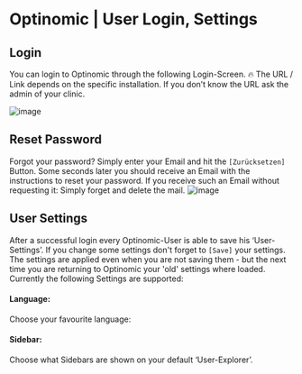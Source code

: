 # Optinomic | User Login, Settings


## Login
You can login to Optinomic through the following Login-Screen.  :fire:  The URL / Link depends on the specific installation. If you don’t know the URL ask the admin of your clinic.

![image](http://doc.optinomic.org/images/login_screen.png)

## Reset Password
Forgot your password?  Simply enter your Email and hit the `[Zurücksetzen]` Button.  Some seconds later you should receive an Email with the instructions to reset your password.  If you receive such an Email without requesting it: Simply forget and delete the mail.
![image](http://doc.optinomic.org/images/reset_password.png)


## User Settings
After a successful login every Optinomic-User is able to save his ‘User-Settings’. If you change some settings don't forget to `[Save]` your settings. The settings are applied even when you are not saving them - but the next time you are returning to Optinomic your 'old' settings where loaded. Currently the following Settings are supported:

#### Language:
Choose your favourite language:

#### Sidebar:
Choose what Sidebars are shown on your default ‘User-Explorer’. 


